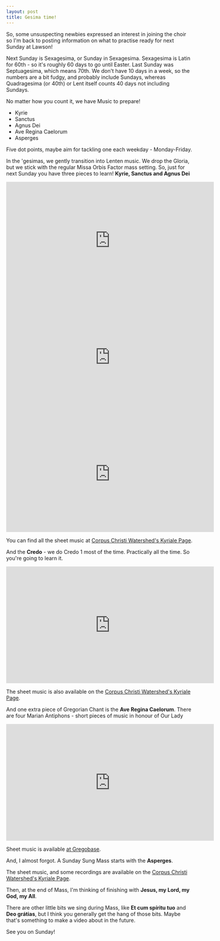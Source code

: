 ```yaml
---
layout: post
title: Gesima time!
---
```


So, some unsuspecting newbies expressed an interest in joining the choir so I'm back to posting information on what to practise ready for next Sunday at Lawson!

Next Sunday is Sexagesima, or Sunday in Sexagesima. Sexagesima is Latin for 60th - so it's roughly 60 days to go until Easter. Last Sunday was Septuagesima, which means 70th. We don't have 10 days in a week, so the numbers are a bit fudgy, and probably include Sundays, whereas Quadragesima (or 40th) or Lent itself counts 40 days not including Sundays.

No matter how you count it, we have Music to prepare!

 * Kyrie
 * Sanctus
 * Agnus Dei
 * Ave Regina Caelorum
 * Asperges

Five dot points, maybe aim for tackling one each weekday - Monday-Friday.

In the 'gesimas, we gently transition into Lenten music. We drop the Gloria, but we stick with the regular Missa Orbis Factor mass setting. So, just for next Sunday you have three pieces to learn! **Kyrie, Sanctus and Agnus Dei**

<iframe width="560" height="315" src="https://www.youtube.com/embed/hEQYIT7eVYY?rel=0" frameborder="0" allow="accelerometer; autoplay; encrypted-media; gyroscope; picture-in-picture" allowfullscreen></iframe>

<iframe width="560" height="315" src="https://www.youtube.com/embed/64AigpjgldY?rel=0" frameborder="0" allow="accelerometer; autoplay; encrypted-media; gyroscope; picture-in-picture" allowfullscreen></iframe>

<iframe width="560" height="315" src="https://www.youtube.com/embed/vn_clfMnVvs?rel=0" frameborder="0" allow="accelerometer; autoplay; encrypted-media; gyroscope; picture-in-picture" allowfullscreen></iframe>

You can find all the sheet music at [Corpus Christi Watershed's Kyriale Page](https://www.ccwatershed.org/kyriale/#Mass11).

And the **Credo** - we do Credo 1 most of the time. Practically all the time. So you're going to learn it.

<iframe width="560" height="315" src="https://www.youtube.com/embed/dRhxE8Q8IDE?rel=0" frameborder="0" allow="accelerometer; autoplay; encrypted-media; gyroscope; picture-in-picture" allowfullscreen></iframe>

The sheet music is also available on the [Corpus Christi Watershed's Kyriale Page](https://www.ccwatershed.org/kyriale/#Credo).


And one extra piece of Gregorian Chant is the **Ave Regina Caelorum**. There are four Marian Antiphons - short pieces of music in honour of Our Lady

<iframe width="560" height="315" src="https://www.youtube.com/embed/-vu3IN1nf_o?rel=0" frameborder="0" allow="accelerometer; autoplay; encrypted-media; gyroscope; picture-in-picture" allowfullscreen></iframe>

Sheet music is available [at Gregobase](https://gregobase.selapa.net/chant.php?id=2153).

And, I almost forgot. A Sunday Sung Mass starts with the **Asperges**.

The sheet music, and some recordings are available on the [Corpus Christi Watershed's Kyriale Page](https://www.ccwatershed.org/asperges/).

Then, at the end of Mass, I'm thinking of finishing with **Jesus, my Lord, my God, my All**.

There are other little bits we sing during Mass, like **Et cum spíritu tuo** and **Deo grátias**, but I think you generally get the hang of those bits. Maybe that's something to make a video about in the future.

See you on Sunday!

